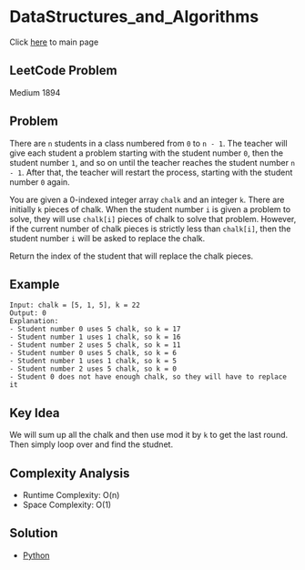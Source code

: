 # DataStructures_and_Algorithms
Click [here](../../README.md) to main page

## LeetCode Problem
Medium 1894

## Problem
There are `n` students in a class numbered from `0` to `n - 1`. The teacher will give each student a problem starting with the student number `0`, then the student number `1`, and so on until the teacher reaches the student number `n - 1`. After that, the teacher will restart the process, starting with the student number `0` again.

You are given a 0-indexed integer array `chalk` and an integer `k`. There are initially `k` pieces of chalk. When the student number `i` is given a problem to solve, they will use `chalk[i]` pieces of chalk to solve that problem. However, if the current number of chalk pieces is strictly less than `chalk[i]`, then the student number `i` will be asked to replace the chalk.

Return the index of the student that will replace the chalk pieces.

## Example
```
Input: chalk = [5, 1, 5], k = 22
Output: 0
Explanation: 
- Student number 0 uses 5 chalk, so k = 17
- Student number 1 uses 1 chalk, so k = 16
- Student number 2 uses 5 chalk, so k = 11
- Student number 0 uses 5 chalk, so k = 6
- Student number 1 uses 1 chalk, so k = 5
- Student number 2 uses 5 chalk, so k = 0
- Student 0 does not have enough chalk, so they will have to replace it
```

## Key Idea
We will sum up all the chalk and then use mod it by `k` to get the last round. Then simply loop over and find the studnet.

## Complexity Analysis
- Runtime Complexity: O(n)
- Space Complexity: O(1)

## Solution
- [Python](./solution.py)